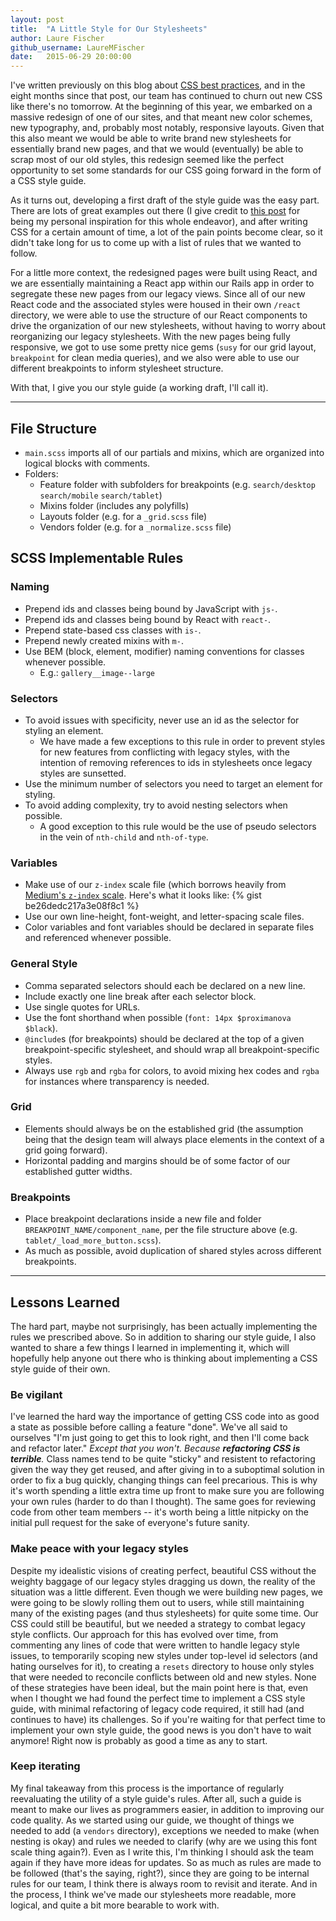 ```yaml
---
layout: post
title:  "A Little Style for Our Stylesheets"
author: Laure Fischer
github_username: LaureMFischer
date:   2015-06-29 20:00:00
---
```


I've written previously on this blog about [CSS best practices](http://americastestkitchen.github.io/css/2014/10/05/css-debates/), and in the eight months since that post, our team has continued to churn out new CSS like there's no tomorrow. At the beginning of this year, we embarked on a massive redesign of one of our sites, and that meant new color schemes, new typography, and, probably most notably, responsive layouts. Given that this also meant we would be able to write brand new stylesheets for essentially brand new pages, and that we would (eventually) be able to scrap most of our old styles, this redesign seemed like the perfect opportunity to set some standards for our CSS going forward in the form of a CSS style guide.

As it turns out, developing a first draft of the style guide was the easy part. There are lots of great examples out there (I give credit to [this post](https://medium.com/@fat/mediums-css-is-actually-pretty-fucking-good-b8e2a6c78b06) for being my personal inspiration for this whole endeavor), and after writing CSS for a certain amount of time, a lot of the pain points become clear, so it didn't take long for us to come up with a list of rules that we wanted to follow.

For a little more context, the redesigned pages were built using React, and we are essentially maintaining a React app within our Rails app in order to segregate these new pages from our legacy views. Since all of our new React code and the associated styles were housed in their own `/react` directory, we were able to use the structure of our React components to drive the organization of our new stylesheets, without having to worry about reorganizing our legacy stylesheets. With the new pages being fully responsive, we got to use some pretty nice gems (`susy` for our grid layout, `breakpoint` for clean media queries), and we also were able to use our different breakpoints to inform stylesheet structure.

With that, I give you our style guide (a working draft, I'll call it).

---

## File Structure
- `main.scss` imports all of our partials and mixins, which are organized into logical blocks with comments.
- Folders:
    - Feature folder with subfolders for breakpoints (e.g. `search/desktop` `search/mobile` `search/tablet`)
    - Mixins folder (includes any polyfills)
    - Layouts folder (e.g. for a `_grid.scss` file)
    - Vendors folder (e.g. for a `_normalize.scss` file)

## SCSS Implementable Rules

### Naming
- Prepend ids and classes being bound by JavaScript with `js-`.
- Prepend ids and classes being bound by React with `react-`.
- Prepend state-based css classes with `is-`.
- Prepend newly created mixins with `m-`.
- Use BEM (block, element, modifier) naming conventions for classes whenever possible.
    - E.g.: `gallery__image--large`

### Selectors
- To avoid issues with specificity, never use an id as the selector for styling an element.
    - We have made a few exceptions to this rule in order to prevent styles for new features from conflicting with legacy styles, with the intention of removing references to ids in stylesheets once legacy styles are sunsetted.
- Use the minimum number of selectors you need to target an element for styling.
- To avoid adding complexity, try to avoid nesting selectors when possible.
    - A good exception to this rule would be the use of pseudo selectors in the vein of `nth-child` and `nth-of-type`.

### Variables
- Make use of our `z-index` scale file (which borrows heavily from [Medium's `z-index` scale](https://medium.com/@fat/mediums-css-is-actually-pretty-fucking-good-b8e2a6c78b06). Here's what it looks like:
{% gist be26dedc217a3e08f8c1 %}
- Use our own line-height, font-weight, and letter-spacing scale files.
- Color variables and font variables should be declared in separate files and referenced whenever possible.

### General Style
- Comma separated selectors should each be declared on a new line.
- Include exactly one line break after each selector block.
- Use single quotes for URLs.
- Use the font shorthand when possible (`font: 14px $proximanova $black`).
- `@include`s (for breakpoints) should be declared at the top of a given breakpoint-specific stylesheet, and should wrap all breakpoint-specific styles.
- Always use `rgb` and `rgba` for colors, to avoid mixing hex codes and `rgba` for instances where transparency is needed.

### Grid
- Elements should always be on the established grid (the assumption being that the design team will always place elements in the context of a grid going forward).
- Horizontal padding and margins should be of some factor of our established gutter widths.

### Breakpoints
- Place breakpoint declarations inside a new file and folder `BREAKPOINT_NAME/component_name`, per the file structure above (e.g. `tablet/_load_more_button.scss`).
- As much as possible, avoid duplication of shared styles across different breakpoints.

---

## Lessons Learned

The hard part, maybe not surprisingly, has been actually implementing the rules we prescribed above. So in addition to sharing our style guide, I also wanted to share a few things I learned in implementing it, which will hopefully help anyone out there who is thinking about implementing a CSS style guide of their own.

### Be vigilant

I've learned the hard way the importance of getting CSS code into as good a state as possible before calling a feature "done". We've all said to ourselves "I'm just going to get this to look right, and then I'll come back and refactor later." _Except that you won't. Because **refactoring CSS is terrible**._ Class names tend to be quite "sticky" and resistent to refactoring given the way they get reused, and after giving in to a suboptimal solution in order to fix a bug quickly, changing things can feel precarious. This is why it's worth spending a little extra time up front to make sure you are following your own rules (harder to do than I thought). The same goes for reviewing code from other team members -- it's worth being a little nitpicky on the initial pull request for the sake of everyone's future sanity.

### Make peace with your legacy styles

Despite my idealistic visions of creating perfect, beautiful CSS without the weighty baggage of our legacy styles dragging us down, the reality of the situation was a little different. Even though we were building new pages, we were going to be slowly rolling them out to users, while still maintaining many of the existing pages (and thus stylesheets) for quite some time. Our CSS could still be beautiful, but we needed a strategy to combat legacy style conflicts. Our approach for this has evolved over time, from commenting any lines of code that were written to handle legacy style issues, to temporarily scoping new styles under top-level id selectors (and hating ourselves for it), to creating a `resets` directory to house only styles that were needed to reconcile conflicts between old and new styles. None of these strategies have been ideal, but the main point here is that, even when I thought we had found the perfect time to implement a CSS style guide, with minimal refactoring of legacy code required, it still had (and continues to have) its challenges. So if you're waiting for that perfect time to implement your own style guide, the good news is you don't have to wait anymore! Right now is probably as good a time as any to start.

### Keep iterating

My final takeaway from this process is the importance of regularly reevaluating the utility of a style guide's rules. After all, such a guide is meant to make our lives as programmers easier, in addition to improving our code quality. As we started using our guide, we thought of things we needed to add (a `vendors` directory), exceptions we needed to make (when nesting is okay) and rules we needed to clarify (why are we using this font scale thing again?). Even as I write this, I'm thinking I should ask the team again if they have more ideas for updates. So as much as rules are made to be followed (that's the saying, right?), since they are going to be internal rules for our team, I think there is always room to revisit and iterate. And in the process, I think we've made our stylesheets more readable, more logical, and quite a bit more bearable to work with.



